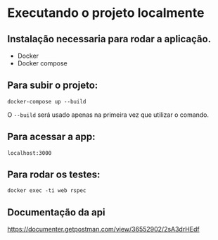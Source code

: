 # Executando o projeto localmente

## Instalação necessaria para rodar a aplicação.

- Docker
- Docker compose

## Para subir o projeto:

`docker-compose up --build`

O `--build` será usado apenas na primeira vez que utilizar o comando.

## Para acessar a app:

`localhost:3000`

## Para rodar os testes:

`docker exec -ti web rspec`

## Documentação da api

https://documenter.getpostman.com/view/36552902/2sA3drHEdf
